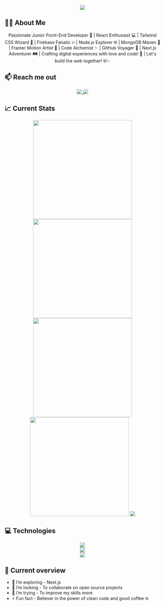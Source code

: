 <p align="center">
  <a href="https://www.linkedin.com/in/md-shaid-hasan-9172252a4">
    <img src="https://raw.githubusercontent.com/shaid30044/shaid30044/main/banner.gif" />
  </a>
</p>

## 👨‍💻 About Me

<p align='center'>
Passionate Junior Front-End Developer 🚀 | React Enthusiast 💻 | Tailwind CSS Wizard 🌈 | Firebase Fanatic 🔥 | Node.js Explorer 🌐 | MongoDB Maven 🍃 | Framer Motion Artist 🎨 | Code Alchemist ✨ | GitHub Voyager 🚢 | Next.js Adventurer 🛤️ | Crafting digital experiences with love and code! 💙 | Let's build the web together! 🌐✨
</p>

## 📫 Reach me out

<p align="center">
  <a href="https://www.linkedin.com/in/md-shaid-hasan-9172252a4">
    <img src="https://img.shields.io/badge/LinkedIn-blue" />
  </a>
  <a href="https://www.facebook.com/shaid99912">
    <img src="https://img.shields.io/badge/Facebook-blue" />
  </a>
</p>

## 📈 Current Stats

<p align="center">
    <img src="https://github-profile-summary-cards.vercel.app/api/cards/repos-per-language?username=shaid30044&theme=transparent" width=320/>
    <img src="https://github-profile-summary-cards.vercel.app/api/cards/most-commit-language?username=shaid30044&theme=transparent" width=320/>
    <img src="https://github-profile-summary-cards.vercel.app/api/cards/stats?username=shaid30044&theme=transparent" width=320/>
    <img src="https://github-profile-summary-cards.vercel.app/api/cards/productive-time?username=shaid30044&theme=transparent&utcOffset=+06:00" width=320/>
    <img src="https://streak-stats.demolab.com?user=shaid30044&theme=transparent&hide_border=true" />
</p>

## 💻 Technologies

<p align="center">
  <a href="https://skillicons.dev">
    <img src="https://skillicons.dev/icons?i=js,react,tailwind,materialui,html,css" />
    </br>
    <img src="https://skillicons.dev/icons?i=firebase,vercel,nodejs,express,mongodb" />
    </br>
    <img src="https://skillicons.dev/icons?i=git,github,vscode,vite" />
  </a>
</p>

## 👀 Current overview

- 🌱 I’m exploring - Next.js
- 👯 I’m looking - To collaborate on open source projects
- 🤔 I’m trying - To improve my skills more
- ⚡ Fun fact - Believer in the power of clean code and good coffee ☕
